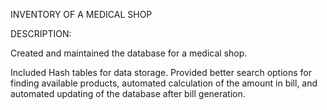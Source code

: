 

INVENTORY OF A MEDICAL SHOP

DESCRIPTION:

Created and maintained the database for a medical shop.

Included Hash tables for data storage. Provided better search options for finding available products, automated calculation of the amount in bill, and automated updating of the database after bill generation.

